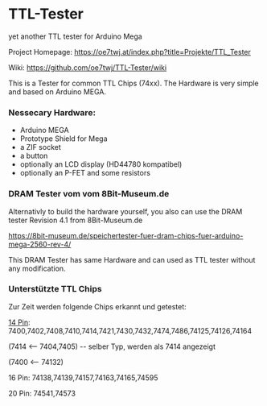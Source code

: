 # TTL-Tester
yet another TTL tester for Arduino Mega 

Project Homepage: https://oe7twj.at/index.php?title=Projekte/TTL_Tester

Wiki: https://github.com/oe7twj/TTL-Tester/wiki

This is a Tester for common TTL Chips (74xx).
The Hardware is very simple and based on Arduino MEGA.




### Nessecary Hardware:

* Arduino MEGA
* Prototype Shield for Mega
* a ZIF socket 
* a button 
* optionally an LCD display (HD44780 kompatibel)
* optionally an P-FET and some resistors


### DRAM Tester vom vom 8Bit-Museum.de

Alternativly to build the hardware yourself, you also can use the DRAM tester Revision 4.1 from 8Bit-Museum.de

https://8bit-museum.de/speichertester-fuer-dram-chips-fuer-arduino-mega-2560-rev-4/


This DRAM Tester has same Hardware and can used as TTL tester without any modification.



### Unterstützte TTL Chips

Zur Zeit werden folgende Chips erkannt und getestet:

<u>14 Pin</u>: 7400,7402,7408,7410,7414,7421,7430,7432,7474,7486,74125,74126,74164

(7414 <-- 7404,7405) -- selber Typ, werden als 7414 angezeigt

(7400 <-- 74132)

16 Pin: 74138,74139,74157,74163,74165,74595

20 Pin: 74541,74573




